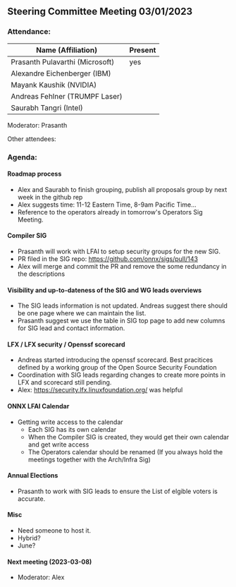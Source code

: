 ## Steering Committee Meeting 03/01/2023

### Attendance:

| Name (Affiliation)              | Present  |
| ------------------------------- | -------- |
| Prasanth Pulavarthi (Microsoft) | yes |
| Alexandre Eichenberger (IBM)    |  |
| Mayank Kaushik (NVIDIA)         |  |
| Andreas Fehlner (TRUMPF Laser)  |  |
| Saurabh Tangri (Intel)          |  |

Moderator: Prasanth

Other attendees: 

### Agenda:
  
  #### Roadmap process
  - Alex and Saurabh to finish grouping, publish all proposals group by next week in the github rep 
  - Alex suggests time: 11-12 Eastern Time, 8-9am Pacific Time...
  - Reference to the operators already in tomorrow's Operators Sig Meeting.
 
  #### Compiler SIG
  - Prasanth will work with LFAI to setup security groups for the new SIG.
  - PR filed in the SIG repo: https://github.com/onnx/sigs/pull/143
  - Alex will merge and commit the PR and remove the some redundancy in the descriptions

  #### Visibility and up-to-dateness of the SIG and WG leads overviews  
  - The SIG leads information is not updated. Andreas suggest there should be one page where we can maintain the list.
  - Prasanth suggest we use the table in SIG top page to add new columns for SIG lead and contact information. 
 

  #### LFX / LFX security / Openssf scorecard
  - Andreas started introducing the openssf scorecard. Best pracitices defined by a working group of the Open Source Security Foundation
  - Coordination with SIG leads regarding changes to create more points in LFX and scorecard still pending.
  - Alex: https://security.lfx.linuxfoundation.org/ was helpful 

  #### ONNX LFAI Calendar
  - Getting write access to the calendar
    - Each SIG has its own calendar
    - When the Compiler SIG is created, they would get their own calendar and get write access
    - The Operators calendar should be renamed (If you always hold the meetings together with the Arch/Infra Sig)

  #### Annual Elections
  - Prasanth to work with SIG leads to ensure the List of elgible voters is accurate.
  
  #### Misc
  - Need someone to host it. 
  - Hybrid?
  - June?
  
  #### Next meeting (2023-03-08)
  - Moderator: Alex


 
